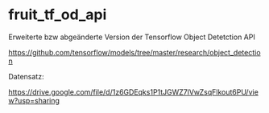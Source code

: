 # fruit_tf_od_api

Erweiterte bzw abgeänderte Version der Tensorflow Object Detetction API

https://github.com/tensorflow/models/tree/master/research/object_detection

Datensatz: 

https://drive.google.com/file/d/1z6GDEqks1P1tJGWZ7lVwZsqFlkout6PU/view?usp=sharing
